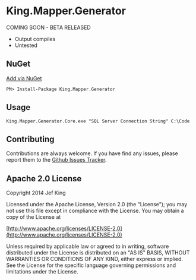 King.Mapper.Generator
============

COMING SOON - BETA RELEASED
+ Output compiles
+ Untested

## NuGet
[Add via NuGet](https://www.nuget.org/packages/King.Mapper.Generator)
```
PM> Install-Package King.Mapper.Generator
```
## Usage
```
King.Mapper.Generator.Core.exe "SQL Server Connection String" C:\Code
```
## Contributing

Contributions are always welcome. If you have find any issues, please report them to the [Github Issues Tracker](https://github.com/jefking/King.Mapper.Generator/issues?sort=created&direction=desc&state=open).

## Apache 2.0 License

Copyright 2014 Jef King

Licensed under the Apache License, Version 2.0 (the "License"); you may not use this file except in compliance with the License. You may obtain a copy of the License at

[http://www.apache.org/licenses/LICENSE-2.0](http://www.apache.org/licenses/LICENSE-2.0)

Unless required by applicable law or agreed to in writing, software distributed under the License is distributed on an "AS IS" BASIS, WITHOUT WARRANTIES OR CONDITIONS OF ANY KIND, either express or implied. See the License for the specific language governing permissions and limitations under the License.